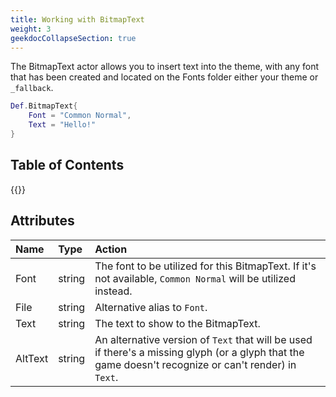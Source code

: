 ```yaml
---
title: Working with BitmapText
weight: 3
geekdocCollapseSection: true
---
```


The BitmapText actor allows you to insert text into the theme, with any font that has been created and located on the Fonts folder either your theme or `_fallback`.

```lua
Def.BitmapText{
	Font = "Common Normal",
	Text = "Hello!"
}
```

## Table of Contents

{{<toc-tree>}}

## Attributes

| Name | Type | Action |
| :--- | :--- | :----- |
Font | string | The font to be utilized for this BitmapText. If it's not available, `Common Normal` will be utilized instead.
File | string | Alternative alias to `Font`.
Text | string | The text to show to the BitmapText.
AltText | string | An alternative version of `Text` that will be used if there's a missing glyph (or a glyph that the game doesn't recognize or can't render) in `Text`.
